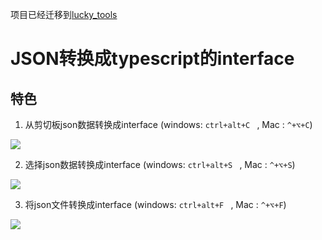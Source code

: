 
项目已经迁移到[lucky_tools](https://github.com/MrGaoGang/lucky_tools)

# JSON转换成typescript的interface

## 特色

1. 从剪切板json数据转换成interface  (windows: `ctrl+alt+C ` , Mac : `^+⌥+C`)

![](https://user-gold-cdn.xitu.io/2020/6/10/1729d10869716f54?w=360&h=240&f=gif&s=153424)

2. 选择json数据转换成interface (windows: `ctrl+alt+S ` , Mac : `^+⌥+S`)

![](https://user-gold-cdn.xitu.io/2020/6/10/1729d10d702f391a?w=360&h=240&f=gif&s=147274)


3. 将json文件转换成interface   (windows: `ctrl+alt+F ` , Mac : `^+⌥+F`)

![](https://user-gold-cdn.xitu.io/2020/6/10/1729d11313973504?w=360&h=240&f=gif&s=163609)
